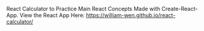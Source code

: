 React Calculator to Practice Main React Concepts 
Made with Create-React-App. 
View the React App Here: https://william-wen.github.io/react-calculator/
